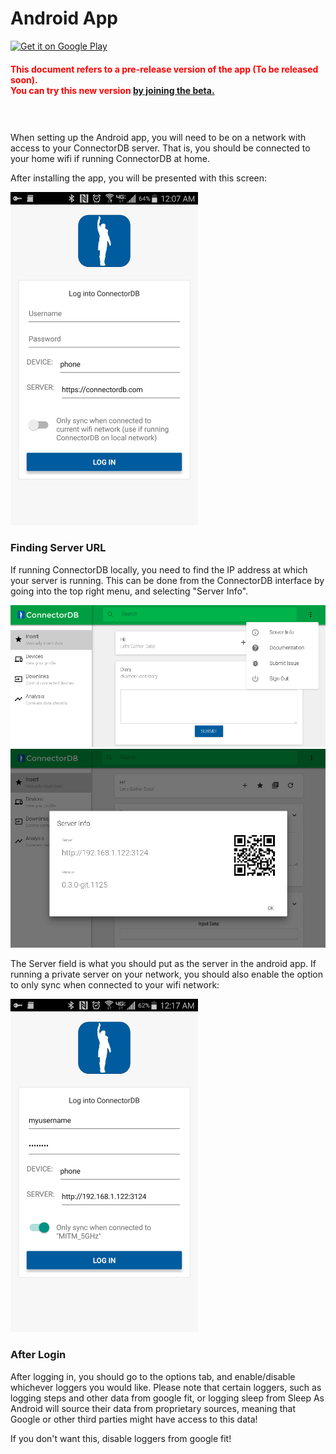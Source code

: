# Android App

<a href='https://play.google.com/store/apps/details?id=com.connectordb_android&pcampaignid=MKT-Other-global-all-co-prtnr-py-PartBadge-Mar2515-1'><img width="250" alt='Get it on Google Play' src='https://play.google.com/intl/en_us/badges/images/generic/en_badge_web_generic.png'/></a>

<h4 style="color: red;padding-bottom: 40px;">This document refers to a pre-release version of the app (To be released soon).<br/> You can try this new version <a href="https://play.google.com/apps/testing/com.connectordb_android">by joining the beta.</a></h4>

When setting up the Android app, you will need to be on a network with access to your ConnectorDB server. That is, you should be connected to your home wifi if running ConnectorDB at home.

After installing the app, you will be presented with this screen:

<img src="/assets/docs/img/android-login.png" width="300"/>

### Finding Server URL

If running ConnectorDB locally, you need to find the IP address at which your server is running. This can be done from the ConnectorDB interface
by going into the top right menu, and selecting "Server Info".

<img src="/assets/docs/img/top-menu.png"/>
<img src="/assets/docs/img/server-info.png"/>

The Server field is what you should put as the server in the android app. If running a private server on your network, you should also enable the option to only sync when connected to your wifi network:

<img src="/assets/docs/img/android-login-filled.png" width="300"/>

### After Login

After logging in, you should go to the options tab, and enable/disable whichever loggers you would like. Please note that certain loggers, such as logging steps and other data from google fit, or logging sleep from Sleep As Android will source their data from proprietary sources, meaning that Google or other third parties might have access to this data!

If you don't want this, disable loggers from google fit!
